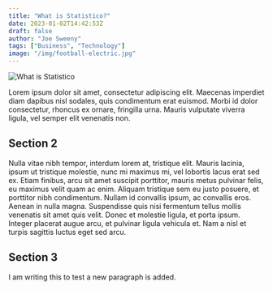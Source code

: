 ```yaml
---
title: "What is Statistico?"
date: 2023-01-02T14:42:53Z
draft: false
author: "Joe Sweeny"
tags: ["Business", "Technology"]
image: "/img/football-electric.jpg"
---
```

![What is Statistico](/img/football-electric.jpg 'What is Statistico')

Lorem ipsum dolor sit amet, consectetur adipiscing elit. Maecenas imperdiet diam dapibus nisl sodales, quis condimentum 
erat euismod. Morbi id dolor consectetur, rhoncus ex ornare, fringilla urna. Mauris vulputate viverra ligula, vel semper 
elit venenatis non.

## Section 2
Nulla vitae nibh tempor, interdum lorem at, tristique elit. Mauris lacinia, ipsum ut tristique molestie, nunc mi maximus 
mi, vel lobortis lacus erat sed ex. Etiam finibus, arcu sit amet suscipit porttitor, mauris metus pulvinar felis, 
eu maximus velit quam ac enim. Aliquam tristique sem eu justo posuere, et porttitor nibh condimentum. Nullam id 
convallis ipsum, ac convallis eros. Aenean in nulla magna. Suspendisse quis nisi fermentum tellus mollis venenatis sit 
amet quis velit. Donec et molestie ligula, et porta ipsum. Integer placerat augue arcu, et pulvinar ligula vehicula et. 
Nam a nisl et turpis sagittis luctus eget sed arcu.

## Section 3
I am writing this to test a new paragraph is added.
